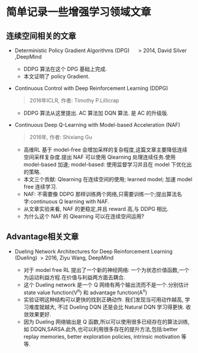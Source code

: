 # 简单记录一些增强学习领域文章 <br>
## 连续空间相关的文章<br>
* Deterministic Policy Gradient Algorithms (DPG)    
  > 2014, David Silver ,DeepMind

	* DDPG 算法在这个 DPG 基础上完成.
	* 本文证明了 policy Gradient.
	
* Continuous Control with Deep Reinforcement Learning (DDPG)  <br>
  > 2016年ICLR, 作者: Timothy P.Lillicrap   <br>
  
    * DDPG 算法从这里提出. AC 算法加 DQN 算法. 是 AC 的升级版. 

* Continuous Deep Q-Learning with Model-based Acceleration (NAF)<br>
  > 2016年, 作者: Shixiang Gu   <br>
  
    * 高维RL 基于 model-free 会增加采样的复杂程度,这篇文章主要降低连续空间采样复杂度.提出 NAF 可以使用 Qlearning 处理连续任务.使用 model-based 加速; model-based: 使用监督学习并且在 model 下优化出的策略.
	* 本文三个贡献: Qlearning 在连续空间的使用; learned model; 加速 model free 连续学习.
	* NAF: 不需要像 DDPG 那样训练两个网络,只需要训练一个;提出算法名字:continuous Q learning with NAF.
	* 从文章实验来看, NAF 的更稳定,并且 reward 高,与 DDPG 相比.
	* 为什么这个 NAF 的 Qlearning 可以在连续空间运用?

## Advantage相关文章
* Dueling Network Architectures for Deep Reinforcement Learning  (Dueling)
  > 2016, Ziyu Wang, DeepMind

	* 对于 model free RL 提出了一个新的神经网络: 一个为状态价值函数,一个为运动利益方程.在价值与利益两方面去耦合.
	* 这个 Dueling network 是一个 Q 网络有两个输出流而不是一个.分别估计 state value function(V<sup>π</sup>) 和 advantage function(A<sup>π</sup>)
	* 实验证明这种结构可以更快的找到正确动作. 我们发现当可用动作越高, 学习难度就越大, 不过 Dueling DQN 还是会比 Natural DQN 学习得更快. 收敛效果更好.
	* 因为 Dueling 网络输出是 Q 函数,所以可以使用很多已经存在的算法训练,如 DDQN,SARSA.此外,也可以利用很多存在的提升方法,包括:better replay memories, better exploration policies, intrinsic motivation 等等.

